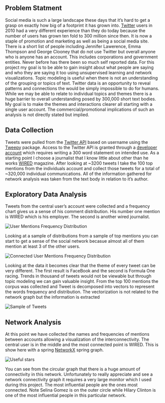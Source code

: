 ## Problem Statment
Social media is such a large landscape these days that it’s hard to get a grasp on exactly how big of a footprint it has grown into. [Twitter](https://twitter.com/) users in 2010 had a very different experience than they do today because the number of users has grown ten fold to 300 million since then. It is now a staple of promotion and marketing as well as being a social media site. There is a short list of people including Jennifer Lawerence, Emma Thompson and George Clooney that do not use Twitter but overall anyone who is anyone has an account. This includes corporations and government entities. Never before has there been so much self reported data. For this project my goal is to be able to gain insight about what people are saying and who they are saying it too using unsupervised learning and network visualizations. Topic modeling is useful when there is not an understanding of the grouping or topics of text. Twitter data is an opportunity to reveal patterns and connections the would be simply impossible to do for humans. While we may be able to relate to individual topics and themes there is a huge barrier to overall understanding posed by 300,000 short text bodies. My goal is to make the themes and interactions clearer all starting with a single user account. The commercial/promotional implications of such an analysis is not directly stated but implied. 

## Data Collection


Tweets were pulled from the [Twitter API](https://developer.twitter.com/) based on username using the [Tweepy](http://www.tweepy.org/) package. Access to the Twitter API is granted through a [developer account](https://developer.twitter.com/en/apply-for-access.html) which requires writing a 300 word statement on intended use. As a starting point I choose a journalist that I know little about other than he works [WIRED](https://www.wired.com/) magazine. After looking at ~3200 tweets I take the 100 top mentions from the individuals account and collect those tweets for a total of ~320,000 individual communications. All of the information gathered for network analysis was taken from the text body in relation to it’s author.

## Exploratory Data Analysis 

Tweets from the central user’s account were collected and a frequency chart gives us a sense of his comment distribution. His number one mention is WIRED which is his employer. The second is another wired journalist. 

![User Mentions Frequency Distribution](https://github.com/DataSnek/TwitterNLP/Pics/freq1.png)

Looking at a sample of distributions from a sample of top mentions you can start to get a sense of the social network becasue almost all of them mention at least 3 of the other users.

![Connected User Mentions Frequency Distribution](https://github.com/DataSnek/TwitterNLP/Pics/freq2.png)

Looking at the data it becomes clear that the theme of every tweet can be very different. The first result is FaceBook and the second is Formula One racing. Trends in thousand of tweets would not be viewable but through topic modeling we can gain valuable insight.
From the top 100 mentions the corpus was collected and Tweet is decomposed into vectors to represent the words frequency and distribution. The vectorization is not related to the network graph but the information is extracted 

![Sample of Tweets](https://github.com/DataSnek/TwitterNLP/Pics/tweets.png)

## Network Analysis

At this point we have collected the names and frequencies of mentions between accounts allowing a visualization of the interconnectivity. The central user is in the middle and the most connected point is WIRED. This is show here with a spring [NetworkX](https://networkx.github.io/) spring graph. 

![Useful stars](https://github.com/DataSnek/TwitterNLP/Pics/spring.png)


You can see from the circular graph that there is a huge amount of connectivity in this network. Unfortunately to really appreciate and see a network connectivity graph it requires a very large monitor which I used during this project.  The most influential people are the ones most connected. Note Selina Gomez is on the outer circle while Hilary Clinton is one of the most influential people in this particular network. 




